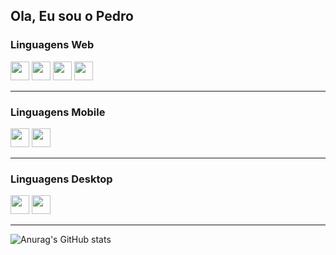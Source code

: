 ## Ola, Eu sou o Pedro

### Linguagens Web

<img height = "30em" widht = "30em" src="https://cdn.jsdelivr.net/gh/devicons/devicon/icons/javascript/javascript-plain.svg" />

<img height = "30em" widht = "30em" src="https://cdn.jsdelivr.net/gh/devicons/devicon/icons/css3/css3-plain.svg" />

<img height = "30em" widht = "30em" src="https://cdn.jsdelivr.net/gh/devicons/devicon/icons/html5/html5-plain.svg" />

<img height = "30em" widht = "30em" src="https://cdn.jsdelivr.net/gh/devicons/devicon/icons/react/react-original.svg" />

___

### Linguagens Mobile

<img height = "30em" widht = "30em" src="https://cdn.jsdelivr.net/gh/devicons/devicon/icons/nodejs/nodejs-original.svg" />

<img height = "30em" widht = "30em" src="https://cdn.jsdelivr.net/gh/devicons/devicon/icons/react/react-original.svg" />

___

### Linguagens Desktop

<img height = "30em" widht = "30em" src="https://cdn.jsdelivr.net/gh/devicons/devicon/icons/csharp/csharp-line.svg" />

<img height = "30em" widht = "30em" src="https://cdn.jsdelivr.net/gh/devicons/devicon/icons/java/java-plain.svg" />

___

![Anurag's GitHub stats](https://github-readme-stats.vercel.app/api?username=pedrosaloma&show_icons=true&theme=radical)


